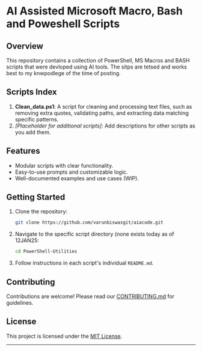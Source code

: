# AI Assisted Microsoft Macro, Bash and Poweshell Scripts

## Overview
This repository contains a collection of PowerShell, MS Macros and BASH scripts that were devloped using AI tools. The sitps are tetsed and works best to my knwpodlege of the time of posting.

## Scripts Index
1. **Clean_data.ps1**: A script for cleaning and processing text files, such as removing extra quotes, validating paths, and extracting data matching specific patterns.
2. _[Placeholder for additional scripts]_: Add descriptions for other scripts as you add them.

## Features
- Modular scripts with clear functionality.
- Easy-to-use prompts and customizable logic.
- Well-documented examples and use cases (WIP).

## Getting Started
1. Clone the repository:
   ```bash
   git clone https://github.com/varunbiswasgit/aiacode.git
   ```
2. Navigate to the specific script directory (none exists today as of 12JAN25:
   ```bash
   cd PowerShell-Utilities
   ```
3. Follow instructions in each script's individual `README.md`.

## Contributing
Contributions are welcome! Please read our [CONTRIBUTING.md](CONTRIBUTING.md) for guidelines.

## License
This project is licensed under the [MIT License](LICENSE).

---
